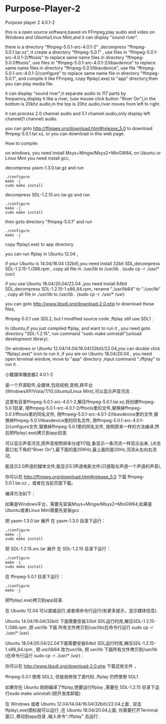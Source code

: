 # Purpose-Player-2

Purpose player 2  4.0.1-2

this is a open source software,based on FFmpeg,play audio and video
on Windows and Ubuntu/Linux Mint,and it can display "sound river".

there is a directory "ffmpeg-5.0.1-src-4.0.1-2" ,decompress "ffmpeg-5.0.1.tar.xz",
it create a directory "ffmpeg-5.0.1" ,
use files in "ffmpeg-5.0.1-src-4.0.1-2/fftools" to replace same name files in directory "ffmpeg-5.0.1/fftools",
use files in "ffmpeg-5.0.1-src-4.0.1-2/libavdevice" to replace same name files in directory "ffmpeg-5.0.1/libavdevice",
use file "ffmpeg-5.0.1-src-4.0.1-2/configure" to replace same name file in directory "ffmpeg-5.0.1",
and compile it like FFmpeg, copy ffplay(.exe) to "app" directory,then you can play media file.

it can display "sound river",it separate audio to 117 parts by frequency,display it like a river,
(use mouse click button "River On"),in the bottom is 20khz audio,in the top is 20hz audio,river moves from left to right.

it can process 2.0 channel audio and 5.1 channel audio,only display left channel(1 channel) audio.

you can goto http://ffmpeg.org/download.html#release_5.0 to download ffmpeg-5.0.1.tar.xz, or you can download in this web page.

How to compile:

on windows, you need install Msys+Mingw/Msys2+MinGW64, 
on Ubuntu or Linux Mint you need install gcc,

decompress yasm-1.3.0.tar.gz and run

    ./configure
    make -j
    sudo make install

decompress SDL-1.2.15.src.tar.gz and run

    ./configure
    make -j
    sudo make install

then goto directory "ffmpeg-5.0.1" and run 

    ./configure
    make -j

copy ffplay(.exe) to app directory

you can run ffplay in Ubuntu 12.04 ,

if your Ubuntu is 14.04/16.04 (32bit),you need install 32bit SDL,decompress SDL-1.2.15-1.i386.rpm ,
copy all file in ./usr/lib to /usr/lib . (sudo cp -r ./usr/* /usr)

if you use Ubuntu 18.04/20.04/22.04 ,you need install 64bit SDL,decompress SDL-1.2.15-1.x86_64.rpm,
rename "./usr/lib64" to "./usr/lib" , copy all file in ./usr/lib to /usr/lib . (sudo cp -r ./usr/* /usr)

you can goto http://www.libsdl.org/download-2.0.php to download these files,

ffmpeg-5.0.1 use SDL2, but I modified source code ,ffplay still use SDL1 .

In Ubuntu,if you just compiled ffplay, and want to run it , you need goto directory "SDL-1.2.15",
run command "sudo make uninstall"(unload development library).

On windows or Ubuntu 12.04/14.04/16.04(32bit)/22.04,you can double click "ffplay(.exe)" icon to run it ,if you are on 
Ubuntu 18.04/20.04 , you need open terminal window, move to "app" directory ,input command "./ffplay" to run it .


小戴媒体播放器2  4.0.1-2
 
是一个开源软件,全媒体,包括视频,音频,跨平台(WindowsXP/Vista/7/10,Ubuntu/Linux Mint),可以显示声音河流 .
 
这里有目录ffmpeg-5.0.1-src-4.0.1-2,解压ffmpeg-5.0.1.tar.xz,将创建ffmpeg-5.0.1目录, 
用ffmpeg-5.0.1-src-4.0.1-2/fftools里的文件,替换掉ffmpeg-5.0.1/fftools里的同名文件,
用ffmpeg-5.0.1-src-4.0.1-2/libavdevice里的文件,替换掉ffmpeg-5.0.1/libavdevice里的同名文件,
用ffmpeg-5.0.1-src-4.0.1-2/configure文件,替换掉ffmpeg-5.0.1里的同名文件,
按照原来一样的方法编译,然后把ffplay(.exe)拷贝到app目录.
 
可以显示声音河流,把声音按照频率分成117段,象显示一条河流一样显示出来,
(点击窗口右下角的"River On"),最下面的是20KHz,最上面的是20Hz,河流从左向右流动,

能显示2.0声道的媒体文件,能显示5.1声道电影文件(只提取左声道一个声道的声音),

你可以在 http://ffmpeg.org/download.html#release_5.0 下载 ffmpeg-5.0.1.tar.xz ，或者在当前页面下载。
 
编译方法如下：

如果是Windows平台，需要先安装Msys+Mingw/Msys2+MinGW64,如果是Ubuntu或者Linux Mint需要先安装gcc
 
把 yasm-1.3.0.tar 展开
在 yasm-1.3.0 目录下运行：

    ./configure
    make -j
    sudo make install
 
把 SDL-1.2.15.src.tar 展开
在 SDL-1.2.15 目录下运行：

    ./configure
    make -j
    sudo make install
 
在 ffmpeg-5.0.1 目录下运行：

    ./configure
    make -j

把ffplay(.exe)拷贝到app目录.
 
在 Ubuntu 12.04 可以直接运行,或者用命令行运行(有更多提示，显示媒体信息).

Ubuntu 14.04/16.04(32bit) 下面需要安装32bit SDL运行时库,解压SDL-1.2.15-1.i386.rpm ,把 usr/lib 下面
所有文件拷贝到/usr/lib(在命令行运行 sudo cp -r ./usr/* /usr) .

Ubuntu 18.04/20.04/22.04下面需要安装64bit SDL运行时库,解压SDL-1.2.15-1.x86_64.rpm ,
把 usr/lib64 改为usr/lib, 把 usr/lib 下面所有文件拷贝到/usr/lib (在命令行运行 sudo cp -r ./usr/* /usr) .

你可以在 http://www.libsdl.org/download-2.0.php 下载这些文件 ，

ffmpeg-5.0.1 使用 SDL2, 但是我修改了源代码 ,ffplay 仍然使用 SDL1 .

如果你在 Ubuntu 刚刚编译了ffplay,想要运行ffplay ,需要在 SDL-1.2.15 目录下运行sudo make uninstall.(把开发库卸载)

在 Windows 或者 Ubuntu 12.04/14.04/16.04(32bit)/22.04上面 , 双击ffplay(.exe)图标就可以运行 ,在 Ubuntu 18.04/20.04上面,
你需要打开Terminal窗口 ,移动到app目录 ,输入命令"./ffplay" 去运行 .


